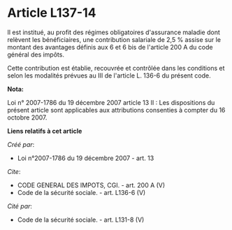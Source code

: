 # Article L137-14

Il est institué, au profit des régimes obligatoires d'assurance maladie dont relèvent les bénéficiaires, une contribution
salariale de 2,5 % assise sur le montant des avantages définis aux 6 et 6 bis de l'article 200 A du code général des impôts. 

Cette contribution est établie, recouvrée et contrôlée dans les conditions et selon les modalités prévues au III de l'article
L. 136-6 du présent code.

**Nota:**

Loi n° 2007-1786 du 19 décembre 2007 article 13 II : Les dispositions du présent article sont applicables aux attributions
consenties à compter du 16 octobre 2007.

**Liens relatifs à cet article**

_Créé par_:

  - Loi n°2007-1786 du 19 décembre 2007 - art. 13

_Cite_:

  - CODE GENERAL DES IMPOTS, CGI. - art. 200 A (V)
  - Code de la sécurité sociale. - art. L136-6 (V)

_Cité par_:

  - Code de la sécurité sociale. - art. L131-8 (V)
